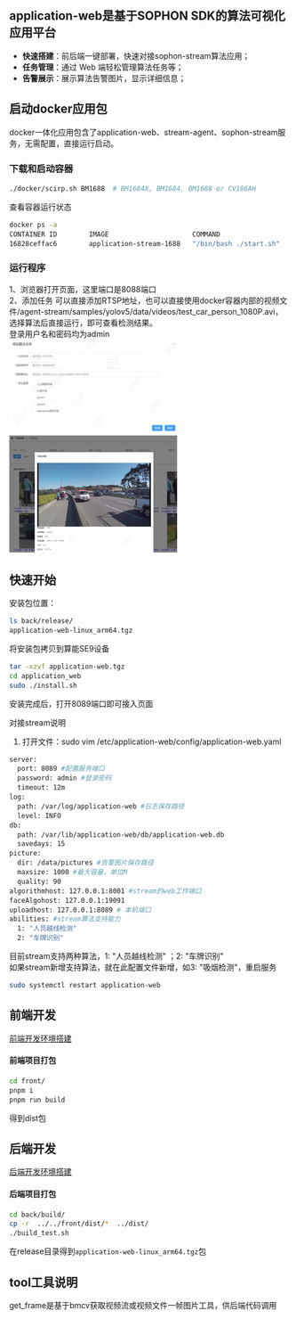 
## application-web是基于SOPHON SDK的算法可视化应用平台

- **快速搭建**：前后端一键部署，快速对接sophon-stream算法应用；
- **任务管理**：通过 Web 端轻松管理算法任务等；
- **告警展示**：展示算法告警图片，显示详细信息；

## 启动docker应用包

docker一体化应用包含了application-web、stream-agent、sophon-stream服务，无需配置，直接运行启动。

### 下载和启动容器

``` bash
./docker/scirp.sh BM1688  # BM1684X, BM1684, BM1688 or CV186AH
```

查看容器运行状态

``` bash
docker ps -a
CONTAINER ID        IMAGE                     COMMAND                  CREATED             STATUS              PORTS                            NAMES
16828ceffac6        application-stream-1688   "/bin/bash ./start.sh"   6 minutes ago       Up 6 minutes        22/tcp, 0.0.0.0:8088->8089/tcp   nostalgic_curie
```

### 运行程序

1、浏览器打开页面，这里端口是8088端口  
2、添加任务
可以直接添加RTSP地址，也可以直接使用docker容器内部的视频文件/agent-stream/samples/yolov5/data/videos/test_car_person_1080P.avi，选择算法后直接运行，即可查看检测结果。  
登录用户名和密码均为admin  
<img src="docker/add.png" alt="Add Image" style="max-width: 60%; height: auto;" />
<img src="docker/alarm.png" alt="Alarm Image" style="max-width: 60%; height: auto;" />

## 快速开始

安装包位置：

``` bash
ls back/release/
application-web-linux_arm64.tgz
```

将安装包拷贝到算能SE9设备

``` bash
tar -xzvf application-web.tgz
cd application_web
sudo ./install.sh
```

安装完成后，打开8089端口即可接入页面

对接stream说明  

1. 打开文件：sudo vim /etc/application-web/config/application-web.yaml

``` bash
server:
  port: 8089 #配置服务端口
  password: admin #登录密码
  timeout: 12m
log:
  path: /var/log/application-web #日志保存路径
  level: INFO
db:
  path: /var/lib/application-web/db/application-web.db
  savedays: 15
picture:
  dir: /data/pictures #告警图片保存路径
  maxsize: 1000 #最大容量，单位M
  quality: 90
algorithmhost: 127.0.0.1:8001 #stream的web工作端口
faceAlgohost: 127.0.0.1:19091
uploadhost: 127.0.0.1:8089 # 本机端口
abilities: #stream算法支持能力
  1: "人员越线检测" 
  2: "车牌识别"
```

目前stream支持两种算法，1: "人员越线检测" ；2: "车牌识别"  
如果stream新增支持算法，就在此配置文件新增，如3: "吸烟检测"，重启服务

```bash
sudo systemctl restart application-web
```

## 前端开发

[前端开发环境搭建](./front/README.md)  

#### 前端项目打包

```bash
cd front/
pnpm i
pnpm run build
```

得到dist包

## 后端开发

[后端开发环境搭建](./back/README.md)  

#### 后端项目打包

```bash
cd back/build/
cp -r  ../../front/dist/*  ../dist/
./build_test.sh
```

在release目录得到`application-web-linux_arm64.tgz`包

## tool工具说明

get_frame是基于bmcv获取视频流或视频文件一帧图片工具，供后端代码调用
